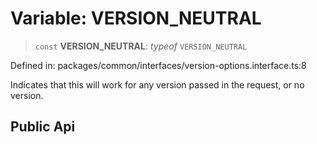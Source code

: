 # Variable: VERSION\_NEUTRAL

> `const` **VERSION\_NEUTRAL**: *typeof* `VERSION_NEUTRAL`

Defined in: packages/common/interfaces/version-options.interface.ts:8

Indicates that this will work for any version passed in the request, or no version.

## Public Api
